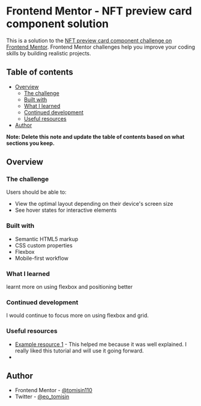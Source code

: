 # Frontend Mentor - NFT preview card component solution

This is a solution to the [NFT preview card component challenge on Frontend Mentor](https://www.frontendmentor.io/challenges/nft-preview-card-component-SbdUL_w0U). Frontend Mentor challenges help you improve your coding skills by building realistic projects. 

## Table of contents

- [Overview](#overview)
  - [The challenge](#the-challenge)
  - [Built with](#built-with)
  - [What I learned](#what-i-learned)
  - [Continued development](#continued-development)
  - [Useful resources](#useful-resources)
- [Author](#author)


**Note: Delete this note and update the table of contents based on what sections you keep.**

## Overview

### The challenge

Users should be able to:

- View the optimal layout depending on their device's screen size
- See hover states for interactive elements


### Built with

- Semantic HTML5 markup
- CSS custom properties
- Flexbox
- Mobile-first workflow



### What I learned

learnt more on using flexbox and positioning better



### Continued development

I would continue to focus more on using flexbox and grid.


### Useful resources

- [Example resource 1](https://www.w3schools.com/howto/howto_css_image_overlay_icon.asp) - This helped me because it was well explained. I really liked this tutorial and will use it going forward.
-

## Author
- Frontend Mentor - [@tomisin110](https://www.frontendmentor.io/profile/tomisin110)
- Twitter - [@eo_tomisin](https://www.twitter.com/eo_tomisin)


